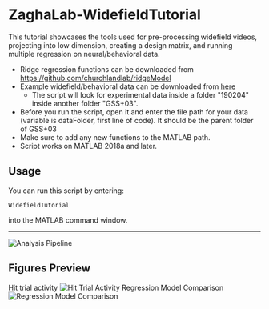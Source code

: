 # ZaghaLab-WidefieldTutorial
This tutorial showcases the tools used for pre-processing widefield videos, projecting into low dimension, creating a design matrix, and running multiple regression on neural/behavioral data.

- Ridge regression functions can be downloaded from https://github.com/churchlandlab/ridgeModel
- Example widefield/behavioral data can be downloaded from [here](https://drive.google.com/drive/folders/1pkWcg_YW7DrdqnO32IvYPy1QJSaZwqYg?usp=sharing)
    - The script will look for experimental data inside a folder "190204" inside another folder "GSS+03".
- Before you run the script, open it and enter the file path for your data (variable is dataFolder, first line of code). It should be the parent folder of GSS+03
- Make sure to add any new functions to the MATLAB path.
- Script works on MATLAB 2018a and later.


**Usage**
-----

You can run this script by entering:

    WidefieldTutorial

into the MATLAB command window.

-----
![Analysis Pipeline](https://i.imgur.com/HovpEhs.png)

**Figures Preview**
-----
Hit trial activity
![Hit Trial Activity](https://i.imgur.com/YAdpT1g.png)
Regression Model Comparison
![Regression Model Comparison](https://i.imgur.com/QYClUYU.png)
